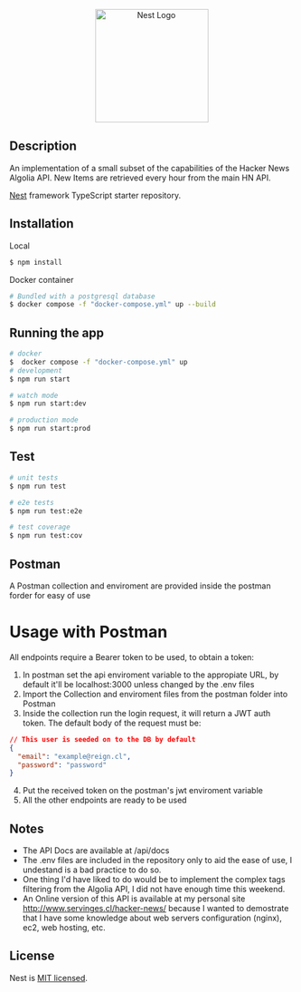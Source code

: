 <p align="center">
  <a href="http://nestjs.com/" target="blank"><img src="https://nestjs.com/img/logo-small.svg" width="200" alt="Nest Logo" /></a>
</p>

[circleci-image]: https://img.shields.io/circleci/build/github/nestjs/nest/master?token=abc123def456
[circleci-url]: https://circleci.com/gh/nestjs/nest


## Description
An implementation of a small subset of the capabilities of the Hacker News Algolia API. New Items are retrieved every hour from the main HN API.  

[Nest](https://github.com/nestjs/nest) framework TypeScript starter repository.

## Installation

Local

```bash
$ npm install
```

Docker container

```bash
# Bundled with a postgresql database
$ docker compose -f "docker-compose.yml" up --build
```

## Running the app

```bash
# docker
$  docker compose -f "docker-compose.yml" up
# development
$ npm run start

# watch mode
$ npm run start:dev

# production mode
$ npm run start:prod
```

## Test

```bash
# unit tests
$ npm run test

# e2e tests
$ npm run test:e2e

# test coverage
$ npm run test:cov
```

## Postman

A Postman collection and enviroment are provided inside the postman forder for easy of use

# Usage with Postman

All endpoints require a Bearer token to be used, to obtain a token:

1. In postman set the api enviroment variable to the appropiate URL, by default it'll be localhost:3000 unless changed by the .env files
2. Import the Collection and enviroment files from the postman folder into Postman
3. Inside the collection run the login request, it will return a JWT auth token. The default body of the request must be:

```json
// This user is seeded on to the DB by default
{
  "email": "example@reign.cl",
  "password": "password"
}
```

4. Put the received token on the postman's jwt enviroment variable
5. All the other endpoints are ready to be used

## Notes

- The API Docs are available at /api/docs
- The .env files are included in the repository only to aid the ease of use, I undestand is a bad practice to do so.
- One thing I'd have liked to do would be to implement the complex tags filtering from the Algolia API, I did not have enough time this weekend.
- An Online version of this API is available at my personal site http://www.servinges.cl/hacker-news/ because I wanted to demostrate that I have some knowledge about web servers configuration (nginx), ec2, web hosting, etc. 

## License

Nest is [MIT licensed](LICENSE).
